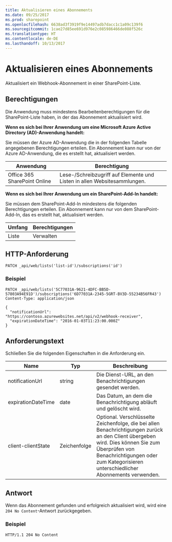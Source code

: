 ```yaml
---
title: Aktualisieren eines Abonnements
ms.date: 09/25/2017
ms.prod: sharepoint
ms.openlocfilehash: 6638ad3f3919f9e14497adb7dacc1c1a09c139f6
ms.sourcegitcommit: 1cae27d85ee691d976e2c085986466de088f526c
ms.translationtype: HT
ms.contentlocale: de-DE
ms.lasthandoff: 10/13/2017
---
```

# <a name="update-a-subscription"></a>Aktualisieren eines Abonnements

Aktualisiert ein Webhook-Abonnement in einer SharePoint-Liste.

## <a name="permissions"></a>Berechtigungen

Die Anwendung muss mindestens Bearbeitenberechtigungen für die SharePoint-Liste haben, in der das Abonnement aktualisiert wird.  

**Wenn es sich bei Ihrer Anwendung um eine Microsoft Azure Active Directory (AD)-Anwendung handelt:**

Sie müssen der Azure AD-Anwendung die in der folgenden Tabelle angegebenen Berechtigungen erteilen. Ein Abonnement kann nur von der Azure AD-Anwendung, die es erstellt hat, aktualisiert werden.

Anwendung | Berechtigung 
------------|------------
Office 365 SharePoint Online|Lese-/Schreibzugriff auf Elemente und Listen in allen Websitesammlungen. 

**Wenn es sich bei Ihrer Anwendung um ein SharePoint-Add-In handelt:**

Sie müssen dem SharePoint-Add-In mindestens die folgenden Berechtigungen erteilen. Ein Abonnement kann nur von dem SharePoint-Add-In, das es erstellt hat, aktualisiert werden.

Umfang | Berechtigungen 
------|------------
Liste|Verwalten

## <a name="http-request"></a>HTTP-Anforderung

```
PATCH _api/web/lists('list-id')/subscriptions('id')
```

### <a name="example"></a>Beispiel

```http
PATCH _api/web/lists('5C77031A-9621-4DFC-BB5D-57803A94E91D')/subscriptions('6D77031A-2345-5GRT-BV3D-55234B56FR43')
Content-Type: application/json

{
  "notificationUrl": "https://contoso.azurewebsites.net/api/v2/webhook-receiver",
  "expirationDateTime": "2016-01-03T11:23:00.000Z"
}
```

## <a name="request-body"></a>Anforderungstext

Schließen Sie die folgenden Eigenschaften in die Anforderung ein.

Name | Typ | Beschreibung 
-----|------|------------
notificationUrl|string|Die Dienst-URL, an den Benachrichtigungen gesendet werden.
expirationDateTime|date|Das Datum, an dem die Benachrichtigung abläuft und gelöscht wird.
client-clientState|Zeichenfolge|Optional. Verschlüsselte Zeichenfolge, die bei allen Benachrichtigungen zurück an den Client übergeben wird. Dies können Sie zum Überprüfen von Benachrichtigungen oder zum Kategorisieren unterschiedlicher Abonnements verwenden.


## <a name="response"></a>Antwort

Wenn das Abonnement gefunden und erfolgreich aktualisiert wird, wird eine `204 No Content`-Antwort zurückgegeben.

### <a name="example"></a>Beispiel

```http
HTTP/1.1 204 No Content
```
